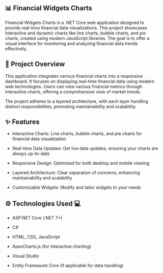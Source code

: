 ## 📊 Financial Widgets Charts
Financial Widgets Charts is a .NET Core web application designed to provide real-time financial data visualizations. This project showcases interactive and dynamic charts like line charts, bubble charts, and pie charts, created using modern JavaScript libraries. The goal is to offer a visual interface for monitoring and analyzing financial data trends effectively.

## 📌 Project Overview
This application integrates various financial charts into a responsive dashboard. It focuses on displaying real-time financial data using modern web technologies. Users can view various financial metrics through interactive charts, offering a comprehensive view of market trends.

The project adheres to a layered architecture, with each layer handling distinct responsibilities, promoting maintainability and scalability.

## ✨ Features
- Interactive Charts: Line charts, bubble charts, and pie charts for financial data visualization 

- Real-time Data Updates: Get live data updates, ensuring your charts are always up-to-date 

- Responsive Design: Optimized for both desktop and mobile viewing 

- Layered Architecture: Clear separation of concerns, enhancing maintainability and scalability 

- Customizable Widgets: Modify and tailor widgets to your needs 

## ⚙️ Technologies Used 💻
- ASP.NET Core (.NET 7+)

- C#

- HTML, CSS, JavaScript

- ApexCharts.js (for interactive charting)

- Visual Studio

- Entity Framework Core (if applicable for data handling)
